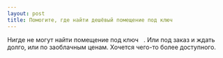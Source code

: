 ```yaml
---
layout: post 
title: Помогите, где найти дешёвый помещение под ключ ‌ ‌ 
--- 
```

Нигде не могут найти помещение под ключ ‌ ‌ . Или под заказ и ждать долго, или по заоблачным ценам. Хочется чего-то более доступного.
